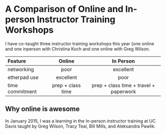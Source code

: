 # A Comparison of Online and In-person Instructor Training Workshops

I have co-taught three instructor training workshops this year (one online and one inperson with Christina Koch and one online with Greg Wilson. 

| Feature | Online | In Person 
| :--- | :---: | :---: |  
networking | poor | excellent 
etherpad use | excellent | poor
time commitment | prep + class time | prep + class time + travel + paperwork

## Why online is awesome
In January 2015, I was a learning in the In-person instructor training at UC Davis taught by Greg Wilson, Tracy Teal, Bill Mills, and Aleksandra Pawlik.